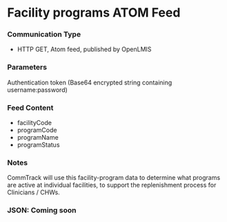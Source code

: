 # Facility programs ATOM Feed

### Communication Type

- HTTP GET, Atom feed, published by OpenLMIS

### Parameters

Authentication token (Base64 encrypted string containing username:password)

### Feed Content

- facilityCode
- programCode
- programName
- programStatus

### Notes

CommTrack will use this facility-program data to determine what programs are active at individual facilities, to support the replenishment process for  Clinicians / CHWs. 

### JSON: Coming soon
